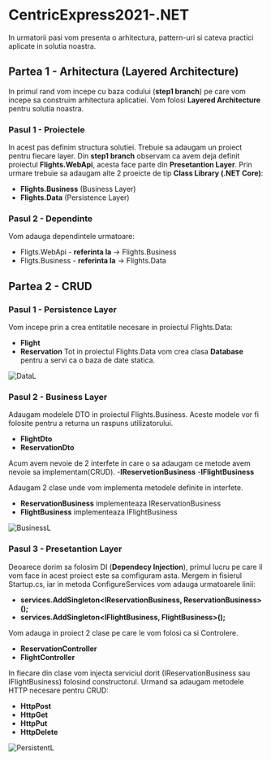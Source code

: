# CentricExpress2021-.NET

In urmatorii pasi vom presenta o arhitectura, pattern-uri si cateva practici aplicate in solutia noastra.

## Partea 1 - Arhitectura (Layered Architecture)
In primul rand vom incepe cu baza codului (**step1 branch**) pe care vom incepe sa construim arhitectura aplicatiei. Vom folosi **Layered Architecture** pentru solutia noastra.

### Pasul 1 - Proiectele
In acest pas definim structura solutiei. Trebuie sa adaugam un proiect pentru fiecare layer.
Din **step1 branch** observam ca avem deja definit proiectul **Flights.WebApi**, acesta face parte din **Presetantion Layer**.
Prin urmare trebuie sa adaugam alte 2 proeicte de tip **Class Library (.NET Core)**:  
- **Flights.Business** (Business Layer)
- **Flights.Data** (Persistence Layer)

### Pasul 2 - Dependinte
Vom adauga dependintele urmatoare:
- Fligts.WebApi - **referinta la** -> Flights.Business
- Fligts.Business - **referinta la** -> Flights.Data
  
  
## Partea 2 - CRUD

### Pasul 1 - Persistence Layer
Vom incepe prin a crea entitatile necesare in proiectul Flights.Data:
- **Flight**
- **Reservation**
Tot in proiectul Flights.Data vom crea clasa **Database** pentru a servi ca o baza de date statica.
 
 ![DataL](https://user-images.githubusercontent.com/62900218/113345942-d9b7ff80-933b-11eb-8b07-249c31f5ca05.JPG)
 
 ### Pasul 2 - Business Layer
Adaugam modelele DTO in proiectul Flights.Business. Aceste modele vor fi folosite pentru a returna un raspuns utilizatorului.
- **FlightDto**
- **ReservationDto**
  
Acum avem nevoie de 2 interfete in care o sa adaugam ce metode avem nevoie sa implementam(CRUD).
-**IReservetionBusiness**
-**IFlightBusiness**
  
Adaugam 2 clase unde vom implementa metodele definite in interfete.
- **ReservationBusiness** implementeaza IReservationBusiness
- **FlightBusiness** implementeaza IFlightBusiness

![BusinessL](https://user-images.githubusercontent.com/62900218/113345982-e6d4ee80-933b-11eb-97cd-3c00da9b9be5.JPG)

  
 ### Pasul 3 - Presetantion Layer
Deoarece dorim sa folosim DI (**Dependecy Injection**), primul lucru pe care il vom face in acest proiect este sa comfiguram asta. Mergem in fisierul Startup.cs, iar in metoda ConfigureServices vom adauga urmatoarele linii:
- **services.AddSingleton<IReservationBusiness, ReservationBusiness>();**
- **services.AddSingleton<IFlightBusiness, FlightBusiness>();**
            
Vom adauga in proiect 2 clase pe care le vom folosi ca si Controlere.
- **ReservationController**
- **FlightController**

In fiecare din clase vom injecta serviciul dorit (IReservationBusiness sau IFlightBusiness) folosind constructorul. Urmand sa adaugam metodele HTTP necesare pentru CRUD:
- **HttpPost** 
- **HttpGet** 
- **HttpPut**
- **HttpDelete**

![PersistentL](https://user-images.githubusercontent.com/62900218/113346046-ff450900-933b-11eb-865b-ab056c8bf535.JPG)


  


  
  
  
  
  

